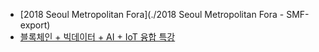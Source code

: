 - [2018 Seoul Metropolitan Fora](./2018 Seoul Metropolitan Fora - SMF-export)
- [블록체인 + 빅데이터 + AI + IoT 융합 특강](./블록체인-빅데이터-AI-IoT-융합-특강-export)
